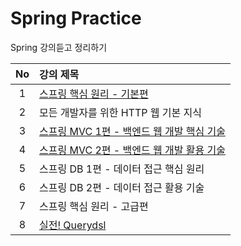 # Spring Practice

Spring 강의듣고 정리하기


| No | 강의 제목                                                                                        |
|:--:|:---------------------------------------------------------------------------------------------|
| 1  | [스프링 핵심 원리 - 기본편](https://github.com/jun108059/spring-practice/tree/main/basic)            |
| 2  | 모든 개발자를 위한 HTTP 웹 기본 지식                                                                      |
| 3  | [스프링 MVC 1편 - 백엔드 웹 개발 핵심 기술](https://github.com/jun108059/spring-practice/tree/main/mvc1) | 
| 4  | [스프링 MVC 2편 - 백엔드 웹 개발 활용 기술](https://github.com/jun108059/spring-practice/tree/main/mvc2) |
| 5  | 스프링 DB 1편 - 데이터 접근 핵심 원리                                                                     |
| 6  | 스프링 DB 2편 - 데이터 접근 활용 기술                                                                     |
| 7  | 스프링 핵심 원리 - 고급편                                                                              |
| 8  | [실전! Querydsl](https://github.com/jun108059/spring-practice/tree/main/querydsl)                |

